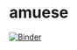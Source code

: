 # amuese

[![Binder](https://mybinder.org/badge_logo.svg)](https://mybinder.org/v2/gh/heinerigel/amuese/main)
